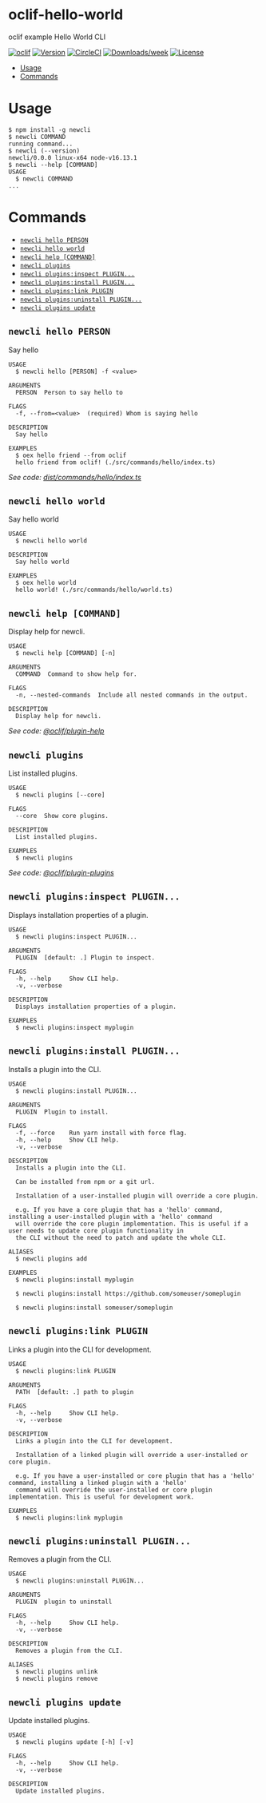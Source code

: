 oclif-hello-world
=================

oclif example Hello World CLI

[![oclif](https://img.shields.io/badge/cli-oclif-brightgreen.svg)](https://oclif.io)
[![Version](https://img.shields.io/npm/v/oclif-hello-world.svg)](https://npmjs.org/package/oclif-hello-world)
[![CircleCI](https://circleci.com/gh/oclif/hello-world/tree/main.svg?style=shield)](https://circleci.com/gh/oclif/hello-world/tree/main)
[![Downloads/week](https://img.shields.io/npm/dw/oclif-hello-world.svg)](https://npmjs.org/package/oclif-hello-world)
[![License](https://img.shields.io/npm/l/oclif-hello-world.svg)](https://github.com/oclif/hello-world/blob/main/package.json)

<!-- toc -->
* [Usage](#usage)
* [Commands](#commands)
<!-- tocstop -->
# Usage
<!-- usage -->
```sh-session
$ npm install -g newcli
$ newcli COMMAND
running command...
$ newcli (--version)
newcli/0.0.0 linux-x64 node-v16.13.1
$ newcli --help [COMMAND]
USAGE
  $ newcli COMMAND
...
```
<!-- usagestop -->
# Commands
<!-- commands -->
* [`newcli hello PERSON`](#newcli-hello-person)
* [`newcli hello world`](#newcli-hello-world)
* [`newcli help [COMMAND]`](#newcli-help-command)
* [`newcli plugins`](#newcli-plugins)
* [`newcli plugins:inspect PLUGIN...`](#newcli-pluginsinspect-plugin)
* [`newcli plugins:install PLUGIN...`](#newcli-pluginsinstall-plugin)
* [`newcli plugins:link PLUGIN`](#newcli-pluginslink-plugin)
* [`newcli plugins:uninstall PLUGIN...`](#newcli-pluginsuninstall-plugin)
* [`newcli plugins update`](#newcli-plugins-update)

## `newcli hello PERSON`

Say hello

```
USAGE
  $ newcli hello [PERSON] -f <value>

ARGUMENTS
  PERSON  Person to say hello to

FLAGS
  -f, --from=<value>  (required) Whom is saying hello

DESCRIPTION
  Say hello

EXAMPLES
  $ oex hello friend --from oclif
  hello friend from oclif! (./src/commands/hello/index.ts)
```

_See code: [dist/commands/hello/index.ts](https://github.com/20220126-oclif-demo/hello-world/blob/v0.0.0/dist/commands/hello/index.ts)_

## `newcli hello world`

Say hello world

```
USAGE
  $ newcli hello world

DESCRIPTION
  Say hello world

EXAMPLES
  $ oex hello world
  hello world! (./src/commands/hello/world.ts)
```

## `newcli help [COMMAND]`

Display help for newcli.

```
USAGE
  $ newcli help [COMMAND] [-n]

ARGUMENTS
  COMMAND  Command to show help for.

FLAGS
  -n, --nested-commands  Include all nested commands in the output.

DESCRIPTION
  Display help for newcli.
```

_See code: [@oclif/plugin-help](https://github.com/oclif/plugin-help/blob/v5.1.10/src/commands/help.ts)_

## `newcli plugins`

List installed plugins.

```
USAGE
  $ newcli plugins [--core]

FLAGS
  --core  Show core plugins.

DESCRIPTION
  List installed plugins.

EXAMPLES
  $ newcli plugins
```

_See code: [@oclif/plugin-plugins](https://github.com/oclif/plugin-plugins/blob/v2.0.11/src/commands/plugins/index.ts)_

## `newcli plugins:inspect PLUGIN...`

Displays installation properties of a plugin.

```
USAGE
  $ newcli plugins:inspect PLUGIN...

ARGUMENTS
  PLUGIN  [default: .] Plugin to inspect.

FLAGS
  -h, --help     Show CLI help.
  -v, --verbose

DESCRIPTION
  Displays installation properties of a plugin.

EXAMPLES
  $ newcli plugins:inspect myplugin
```

## `newcli plugins:install PLUGIN...`

Installs a plugin into the CLI.

```
USAGE
  $ newcli plugins:install PLUGIN...

ARGUMENTS
  PLUGIN  Plugin to install.

FLAGS
  -f, --force    Run yarn install with force flag.
  -h, --help     Show CLI help.
  -v, --verbose

DESCRIPTION
  Installs a plugin into the CLI.

  Can be installed from npm or a git url.

  Installation of a user-installed plugin will override a core plugin.

  e.g. If you have a core plugin that has a 'hello' command, installing a user-installed plugin with a 'hello' command
  will override the core plugin implementation. This is useful if a user needs to update core plugin functionality in
  the CLI without the need to patch and update the whole CLI.

ALIASES
  $ newcli plugins add

EXAMPLES
  $ newcli plugins:install myplugin 

  $ newcli plugins:install https://github.com/someuser/someplugin

  $ newcli plugins:install someuser/someplugin
```

## `newcli plugins:link PLUGIN`

Links a plugin into the CLI for development.

```
USAGE
  $ newcli plugins:link PLUGIN

ARGUMENTS
  PATH  [default: .] path to plugin

FLAGS
  -h, --help     Show CLI help.
  -v, --verbose

DESCRIPTION
  Links a plugin into the CLI for development.

  Installation of a linked plugin will override a user-installed or core plugin.

  e.g. If you have a user-installed or core plugin that has a 'hello' command, installing a linked plugin with a 'hello'
  command will override the user-installed or core plugin implementation. This is useful for development work.

EXAMPLES
  $ newcli plugins:link myplugin
```

## `newcli plugins:uninstall PLUGIN...`

Removes a plugin from the CLI.

```
USAGE
  $ newcli plugins:uninstall PLUGIN...

ARGUMENTS
  PLUGIN  plugin to uninstall

FLAGS
  -h, --help     Show CLI help.
  -v, --verbose

DESCRIPTION
  Removes a plugin from the CLI.

ALIASES
  $ newcli plugins unlink
  $ newcli plugins remove
```

## `newcli plugins update`

Update installed plugins.

```
USAGE
  $ newcli plugins update [-h] [-v]

FLAGS
  -h, --help     Show CLI help.
  -v, --verbose

DESCRIPTION
  Update installed plugins.
```
<!-- commandsstop -->
